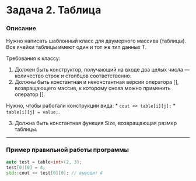 # Задача 2. Таблица

### Описание
Нужно написать шаблонный класс для двумерного массива (таблицы). Все ячейки таблицы имеют один и тот же тип данных T.

Требования к классу:

1. Должен быть конструктор, получающий на входе два целых числа — количество строк и столбцов соответственно.
2. Должны быть константная и неконстантная версии оператора [], возвращающего массив, к которому снова можно применить оператор [].  
  
  Нужно, чтобы работали конструкции вида: 
    * `cout << table[i][j];` 
    * `table[i][j] = value;`.

3. Должна быть константная функция Size, возвращающая размер таблицы.

---

### Пример правильной работы программы
```C++
auto test = table<int>(2, 3);
test[0][0] = 4;
std::cout << test[0][0]; // выводит 4
```
